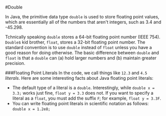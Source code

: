 #Double

In Java, the primitive data type `double` is used to store floating point values, which are essentially all of the numbers that aren't integers, such as 3.4 and -45.298.

Tchnically speaking `double` stores a 64-bit floating point number (IEEE 754). `Double`s kid brother, `float`, stores a 32-bit floating point number. The standard convention is to use `double` instead of `float` unless you have a good reason for doing otherwise. The basic difference between `double` and `float` is that a `double` can (a) hold larger numbers and (b) maintain greater precision.

###Floating Point Literals
In the code, we call things like `12.3` and `4.5` *literals*. Here are some interesting facts about Java floating point literals:

* The default type of a literal is a `double`. Interestingly, while `double x = 3.3;` works just fine, `float y = 3.3` does not. If you want to specify a literal as a `float`, you must add the suffix `F`; for example, `float y = 3.3F`.
* You can  write floating point literals in scientific notation as follows: `double x = 1.2e8;`

